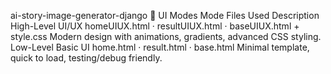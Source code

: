 ﻿ai-story-image-generator-django
 📸 UI Modes
Mode	Files Used	Description
High-Level UI/UX	homeUIUX.html · resultUIUX.html · baseUIUX.html + style.css	Modern design with animations, gradients, advanced CSS styling.
Low-Level Basic UI	home.html · result.html · base.html	Minimal template, quick to load, testing/debug friendly.
